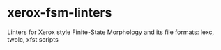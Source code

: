 # xerox-fsm-linters
Linters for Xerox style Finite-State Morphology and its file formats: lexc, twolc, xfst scripts
